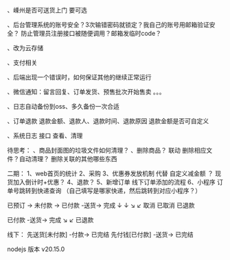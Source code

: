 、嵊州是否可送货上门 要可选

、后台管理系统的账号安全？3次输错密码就锁定？我自己的账号用邮箱验证安全？   防止管理员注册接口被随便调用？邮箱发临时code？

、改为云存储

、支付相关

、后端出现一个错误时，如何保证其他的继续正常运行

、微信通知：留言回复、订单发货、预售批次开始售卖 。。。

、日志自动备份到oss、多久备份一次合适

、订单退款  退款金额、退款人、退款时间、退款原因    退款金额是否可自定义

、系统日志 接口 查看、清理

待思考：
、商品封面图的垃圾文件如何清理？
、删除商品？ 联动 删除相应文件？自动清理？ 删除关联的其他哪些东西



二期：
1、web首页的统计
2、采购
3、优惠券发放机制 代替 自定义减金额 ？ 现货加入倒计时+优惠？
4、退款？
5、新增订单 线下订单添加的流程
6、小程序 订单号跳转到快递查询   （自己填写是哪家快递，然后跳转到对应小程序？）



已预订 -> 未付款 -> 已付款 -送货-> 完成
  ↓        ↓           ↘        ↙
 取消    已取消           已退款


已付款 -送货-> 完成
      ↘       ↙
        已退款

线下：
先送货[未付款] -付款-> 已完结
先付钱[已付款] -送货-> 已完结



nodejs 版本 v20.15.0